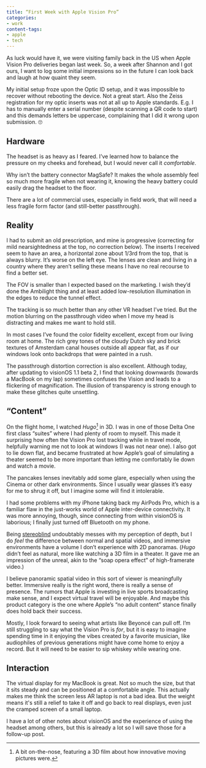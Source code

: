 ```yaml
---
title: “First Week with Apple Vision Pro”
categories:
- work
content-tags:
- apple
- tech
---
```


As luck would have it, we were visiting family back in the US when Apple Vision Pro deliveries began last week. So, a week after Shannon and I got ours, I want to log some initial impressions so in the future I can look back and laugh at how quaint they seem.

My initial setup froze upon the Optic ID setup, and it was impossible to recover without rebooting the device. Not a great start. Also the Zeiss registration for my optic inserts was not at all up to Apple standards. E.g. I has to manually enter a serial number (despite scanning a QR code to start) and this demands letters be uppercase, complaining that I did it wrong upon submission. 🙄

## Hardware

The headset is as heavy as I feared. I’ve learned how to balance the pressure on my cheeks and forehead, but I would never call it _comfortable_.

Why isn’t the battery connector MagSafe? It makes the whole assembly feel so much more fragile when not wearing it, knowing the heavy battery could easily drag the headset to the floor.

There are a lot of commercial uses, especially in field work, that will need a less fragile form factor (and still-better passthrough).

## Reality

I had to submit an old prescription, and mine is progressive (correcting for mild nearsightedness at the top, no correction below). The inserts I received seem to have an area, a horizontal zone about 1/3rd from the top, that is always blurry. It’s worse on the left eye. The lenses are clean and living in a country where they aren’t selling these means I have no real recourse to find a better set.

The FOV is smaller than I expected based on the marketing. I wish they’d done the Ambilight thing and at least added low-resolution illumination in the edges to reduce the tunnel effect.

The tracking is so much better than any other VR headset I’ve tried. But the motion blurring on the passthrough video when I move my head is distracting and makes me want to hold still.

In most cases I’ve found the color fidelity excellent, except from our living room at home. The rich grey tones of the cloudy Dutch sky and brick textures of Amsterdam canal houses outside all appear flat, as if our windows look onto backdrops that were painted in a rush.

The passthrough distortion correction is also excellent. Although today, after updating to visionOS 1.1 beta 2, I find that looking downwards (towards a MacBook on my lap) sometimes confuses the Vision and leads to a flickering of magnification. The illusion of transparency is strong enough to make these glitches quite unsettling.

## “Content”

On the flight home, I watched _Hugo_[^hugo] in 3D. I was in one of those Delta One first class “suites” where I had plenty of room to myself. This made it surprising how often the Vision Pro lost tracking while in travel mode, helpfully warning me not to look at windows (I was not near one). I also got to lie down flat, and became frustrated at how Apple’s goal of simulating a theater seemed to be more important than letting me comfortably lie down and watch a movie.

[^hugo]: A bit on-the-nose, featuring a 3D film about how innovative moving pictures were.

The pancakes lenses inevitably add some glare, especially when using the Cinema or other dark environments. Since I usually wear glasses it’s easy for me to shrug it off, but I imagine some will find it intolerable.

I had some problems with my iPhone taking back my AirPods Pro, which is a familiar flaw in the just-works world of Apple inter-device connectivity. It was more annoying, though, since connecting from within visionOS is laborious; I finally just turned off Bluetooth on my phone.

Being [stereoblind](/about/flaws/#stereoblindness) undoubtably messes with my perception of depth, but I do _feel_ the difference between normal and spatial videos, and immersive environments have a volume I don’t experience with 2D panoramas. (_Hugo_ didn’t feel as natural, more like watching a 3D film in a theater. It gave me an impression of the unreal, akin to the “soap opera effect” of high-framerate video.)

I believe panoramic spatial video in this sort of viewer is meaningfully better. Immersive really is the right word, there is really a sense of presence. The rumors that Apple is investing in live sports broadcasting make sense, and I expect virtual travel will be enjoyable. And maybe this product category is the one where Apple’s “no adult content” stance finally does hold back their success.

Mostly, I look forward to seeing what artists like Beyoncé can pull off. I’m still struggling to say what the Vision Pro is _for_, but it is easy to imagine spending time in it enjoying the vibes created by a favorite musician, like audiophiles of previous generations might have come home to enjoy a record. But it will need to be easier to sip whiskey while wearing one.

## Interaction

The virtual display for my MacBook is great. Not so much the size, but that it sits steady and can be positioned at a comfortable angle. This actually makes me think the screen less AR laptop is not a bad idea. But the weight means it's still a relief to take it off and go back to real displays, even just the cramped screen of a small laptop.

I have a lot of other notes about visionOS and the experience of using the headset among others, but this is already a lot so I will save those for a follow-up post.
